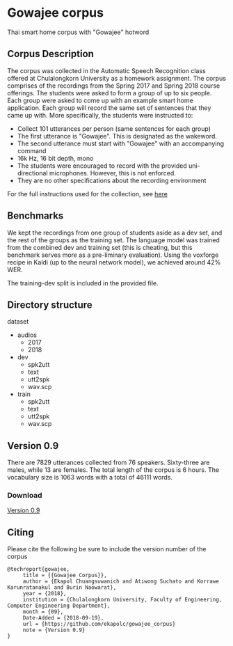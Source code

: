 # Gowajee corpus
Thai smart home corpus with "Gowajee" hotword

## Corpus Description

The corpus was collected in the Automatic Speech Recognition class offered at Chulalongkorn University as a homework assignment. The corpus comprises of the recordings from the Spring 2017 and Spring 2018 course offerings. The students were asked to form a group of up to six people. Each group were asked to come up with an example smart home application. Each group will record the same set of sentences that they came up with. More specifically, the students were instructed to:

* Collect 101 utterances per person (same sentences for each group)
* The first utterance is "Gowajee". This is designated as the wakeword.
* The second utterance must start with "Gowajee" with an accompanying command
* 16k Hz, 16 bit depth, mono
* The students were encouraged to record with the provided uni-directional microphones. However, this is not enforced.
* They are no other specifications about the recording environment

For the full instructions used for the collection, see [here](https://github.com/ekapolc/ASR_course/tree/master/HW3)

## Benchmarks

We kept the recordings from one group of students aside as a dev set, and the rest of the groups as the training set. The language model was trained from the combined dev and training set (this is cheating, but this benchmark serves more as a pre-liminary evaluation). Using the voxforge recipe in Kaldi (up to the neural network model), we achieved around 42% WER. 

The training-dev split is included in the provided file.

## Directory structure

dataset
* audios
    * 2017 
    * 2018
* dev
    * spk2utt
    * text
    * utt2spk
    * wav.scp
* train
    * spk2utt
    * text
    * utt2spk
    * wav.scp

## Version 0.9

There are 7829 utterances collected from 76 speakers. Sixty-three are males, while 13 are females. The total length of the corpus is 6 hours. The vocabulary size is 1063 words with a total of 46111 words.

### Download

[Version 0.9](https://drive.google.com/file/d/1r3r_NnFpMomRmMQps6qX17OlmRBmFFSb/view?usp=sharing)

## Citing

Please cite the following be sure to include the version number of the corpus

```
@techreport{gowajee,
     title = {{Gowajee Corpus}},
     author = {Ekapol Chuangsuwanich and Atiwong Suchato and Korrawe Karunratanakul and Burin Naowarat},
     year = {2018},
     institution = {Chulalongkorn University, Faculty of Engineering, Computer Engineering Department},
     month = {09},
     Date-Added = {2018-09-19},
     url = {https://github.com/ekapolc/gowajee_corpus}
     note = {Version 0.9}
}
```

